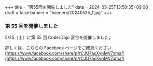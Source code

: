+++
title = "第55回を開催しました"
date = 2024-05-25T13:50:35+09:00
draft = false
banner = "banners/20240525_1.jpg"
+++

### 第 55 回を開催しました

5/25（土）に第 55 回 CoderDojo 富谷を開催しました。
    
詳しくは、こちらの Facebook ページをご確認ください[https://www.facebook.com/share/p/rCJU7acXvnMV7xma/](https://www.facebook.com/share/p/rCJU7acXvnMV7xma/)
